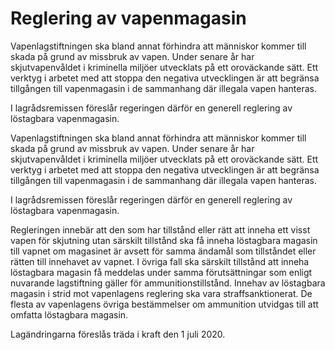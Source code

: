 # Reglering av vapenmagasin

Vapenlagstiftningen ska bland annat förhindra att människor kommer till skada på grund av missbruk av vapen. Under senare år har skjutvapenvåldet i kriminella miljöer utvecklats på ett oroväckande sätt. Ett verktyg i arbetet med att stoppa den negativa utvecklingen är att begränsa tillgången till vapenmagasin i de sammanhang där illegala vapen hanteras.

I lagrådsremissen föreslår regeringen därför en generell reglering av löstagbara vapenmagasin.

Vapenlagstiftningen ska bland annat förhindra att människor kommer till skada på grund av missbruk av vapen. Under senare år har skjutvapenvåldet i kriminella miljöer utvecklats på ett oroväckande sätt. Ett verktyg i arbetet med att stoppa den negativa utvecklingen är att begränsa tillgången till vapenmagasin i de sammanhang där illegala vapen hanteras.

I lagrådsremissen föreslår regeringen därför en generell reglering av löstagbara vapenmagasin.

Regleringen innebär att den som har tillstånd eller rätt att inneha ett visst vapen för skjutning utan särskilt tillstånd ska få inneha löstagbara magasin till vapnet om magasinet är avsett för samma ändamål som tillståndet eller rätten till innehavet av vapnet. I övriga fall ska särskilt tillstånd att inneha löstagbara magasin få meddelas under samma förutsättningar som enligt nuvarande lagstiftning gäller för ammunitionstillstånd. Innehav av löstagbara magasin i strid mot vapenlagens reglering ska vara straffsanktionerat. De flesta av vapenlagens övriga bestämmelser om ammunition utvidgas till att omfatta löstagbara magasin.

Lagändringarna föreslås träda i kraft den 1 juli 2020.
